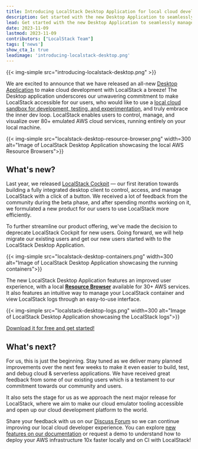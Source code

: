 ```yaml
---
title: Introducing LocalStack Desktop Application for local cloud development & testing
description: Get started with the new Desktop Application to seamlessly manage your LocalStack container while developing, testing, and debugging your cloud & serverless applications.
lead: Get started with the new Desktop Application to seamlessly manage your LocalStack container while developing, testing, and debugging your cloud & serverless applications.
date: 2023-11-09
lastmod: 2023-11-09
contributors: ["LocalStack Team"]
tags: ['news']
show_cta_1: true
leadimage: 'introducing-localstack-desktop.png'
---
```


{{< img-simple src="introducing-localstack-desktop.png" >}}

We are excited to announce that we have released an all-new [Desktop Application](https://localstack.cloud/products/desktop/) to make cloud development with LocalStack a breeze! The Desktop application underscores our unwavering commitment to make LocalStack accessible for our users, who would like to use a [local cloud sandbox for development, testing, and experimentation](https://localstack.cloud/solutions/cloud-emulation/), and truly embrace the inner dev loop. LocalStack enables users to control, manage, and visualize over 80+ emulated AWS cloud services, running entirely on your local machine.

{{< img-simple src="localstack-desktop-resource-browser.png" width=300 alt="Image of LocalStack Desktop Application showcasing the local AWS Resource Browsers">}}

## What's new?

Last year, we released [LocalStack Cockpit](https://localstack.cloud/blog/2022-02-07-localstack-cockpit/) — our first iteration towards building a fully integrated desktop client to control, access, and manage LocalStack with a click of a button. We received a lot of feedback from the community during the beta phase, and after spending months working on it, we formulated a new product for our users to use LocalStack more efficiently.

To further streamline our product offering, we've made the decision to deprecate LocalStack Cockpit for new users. Going forward, we will help migrate our existing users and get our new users started with to the LocalStack Desktop Application.

{{< img-simple src="localstack-desktop-containers.png" width=300 alt="Image of LocalStack Desktop Application showcasing the running containers">}}

The new LocalStack Desktop Application features an improved user experience, with a local  [**Resource Browser**](https://docs.localstack.cloud/user-guide/web-application/resource-browser/)  available for 30+ AWS services. It also features an intuitive way to manage your LocalStack container and view LocalStack logs through an easy-to-use interface.

{{< img-simple src="localstack-desktop-logs.png" width=300 alt="Image of LocalStack Desktop Application showcasing the LocalStack logs">}}

[Download it for free and get started!](https://app.localstack.cloud/download)

## What's next?

For us, this is just the beginning. Stay tuned as we deliver many planned improvements over the next few weeks to make it even easier to build, test, and debug cloud & serverless applications. We have received great feedback from some of our existing users which is a testament to our commitment towards our community and users. 

It also sets the stage for us as we approach the next major release for LocalStack, where we aim to make our cloud emulator tooling accessible and open up our cloud development platform to the world.

Share your feedback with us on our [Discuss Forum](https://discuss.localstack.cloud) so we can continue improving our local cloud developer experience. You can explore [new features on our documentation](https://docs.localstack.cloud/user-guide/tools/localstack-desktop/) or request a demo to understand how to deploy your AWS infrastructure 10x faster locally and on CI with LocalStack!
